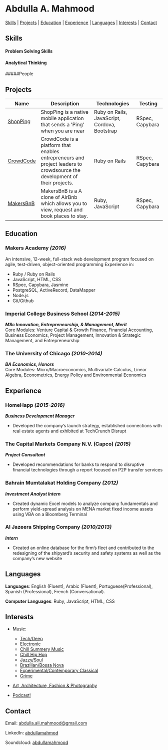 # Abdulla A. Mahmood


[Skills](#skills) | [Projects](#projects) | [Education](#education) | [Experience](#experience) | [Languages](#languages) | [Interests](#interests) | [Contact](#contact)

## Skills

#### Problem Solving Skills

#### Analytical Thinking

#####People


## Projects


| Name          | Description | Technologies                       | Testing |
|---------------|-------------|------------------------------------|---------|
| [ShopPing](https://github.com/abdullamahmood/shopping-list-app) |  ShopPing is a native mobile application that sends a 'Ping' when you are near         | Ruby on Rails, JavaScript, Cordova, Bootstrap |RSpec, Capybara  |
| [CrowdCode](https://github.com/abdullamahmood/crowdcode)    |CrowdCode is a platform that enables entrepreneurs and project leaders to crowdsource the development of their projects. | Ruby on Rails                      |RSpec, Capybara  |
| [MakersBnB](https://github.com/abdullamahmood/makers-bnb)    |MakersBnB is a A clone of AirBnb which allows you to view, request and book places to stay.            | Ruby, JavaScript                   |RSpec, Capybara  |


## Education

### Makers Academy  ***(2016)***
An intensive, 12-week, full-stack web development program focused on agile, test-driven, object-oriented programming
Experience in:
* Ruby / Ruby on Rails
* JavaScript, HTML, CSS
* RSpec, Capybara, Jasmine
* PostgreSQL, ActiveRecord, DataMapper
* Node.js
* Git/Github


### Imperial College Business School ***(2014-2015)***
___MSc Innovation, Entrepreneurship, & Management, Merit___
<br>
Core Modules: Venture Capital & Growth Finance, Financial Accounting, Business Economics, Project Management, Innovation & Strategic Management, and Entrepreneurship


### The University of Chicago ***(2010-2014)***
___BA Economics, Honors___
<br>
Core Modules: Micro/Macroeconomics, Multivariate Calculus, Linear Algebra, Econometrics, Energy Policy and Environmental Economics


## Experience

### HomeHapp ***(2015-2016)***
 ___Business Development Manager___
 * Developed the company’s launch strategy, established connections with real estate agents and exhibited at TechCrunch Disrupt

### The Capital Markets Company N.V. (Capco) ***(2015)***
___Project Consultant___

* Developed recommendations for banks to respond to disruptive financial technologies through a report focused on P2P transfer services

### Bahrain Mumtalakat Holding Company  ***(2012)***
___Investment Analyst Intern___
* Created dynamic Excel models to analyze company fundamentals and perform yield-spread analysis on MENA market fixed income assets using VBA on a Bloomberg Terminal

### Al Jazeera Shipping Company ***(2010/2013)***
___Intern___
* Created an online database for the firm’s fleet and contributed to the redesigning of the shipyard’s security and safety systems as well as the company’s new website



## Languages

**Languages**: English (Fluent), Arabic (Fluent), Portuguese(Professional), Spanish (Professional), French (Conversational).

**Computer Languages**: Ruby, JavaScript, HTML, CSS

## Interests

* [Music:](http://www.soundcloud.com/abdullamahmood)
  * [Tech/Deep](http://www.soundcloud.com/abdullamahmood/sets/tech16)
  * [Electronic](http://www.soundcloud.com/abdullamahmood/sets/ss16)
  * [Chill Summery Music](http://soundcloud.com/abdullamahmood/sets/chillsummer16)
  * [Chill Hip Hop](http://www.soundcloud.com/abdullamahmood/sets/chill-hip-hop)
  * [Jazzy/Soul](http://www.soundcloud.com/sets/jazzy-soul-vibes)
  * [Brazilian/Bossa Nova](http://www.soundcloud.com/abdullamahmood/sets/bossa)
  * [Experimental/Contemporary Classical](http://www.soundcloud.com/abdullamahmood/sets/nilafur)
  * [Grime](http://www.soundcloud.com/abdullamahmood/sets/grime)

* [Art, Architecture, Fashion & Photography](https://abdullamahmood.tumblr.com/)

* [Podcast!](http://www.npr.org/podcasts/)


## Contact

Email: abdulla.ali.mahmood@gmail.com

LinkedIn: [abdullamahmod](#https://www.linkedin.com/in/abdullamahmood)

Soundcloud: [abdullamahmood](#https://www.soundcloud.com/abdullamahmood)
